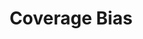 ---
title: "Coverage Bias"

categories: ['']

tags: ['Coverage', 'Bias']

arabic: ['تحيز التغطية']

publishers: ['معجم مصطلحات التعلم الآلي والتعلم العميق وعلم البيانات']

types: "word"

slug: ""
---
